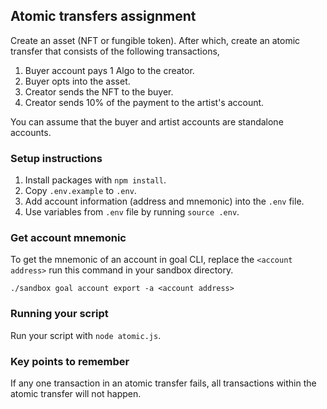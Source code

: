 ## Atomic transfers assignment

Create an asset (NFT or fungible token). After which, create an atomic transfer that consists of the following transactions,

1. Buyer account pays 1 Algo to the creator.
2. Buyer opts into the asset. 
3. Creator sends the NFT to the buyer.
4. Creator sends 10% of the payment to the artist's account.
 
You can assume that the buyer and artist accounts are standalone accounts.

### Setup instructions
1. Install packages with `npm install`.
2. Copy `.env.example` to `.env`.
3. Add account information (address and mnemonic) into the `.env` file.
4. Use variables from `.env` file by running `source .env`.

### Get account mnemonic
To get the mnemonic of an account in goal CLI, replace the `<account address>` run this command in your sandbox directory.
```
./sandbox goal account export -a <account address>
```

### Running your script
Run your script with `node atomic.js`.

### Key points to remember
If any one transaction in an atomic transfer fails, all transactions within the atomic transfer will not happen.